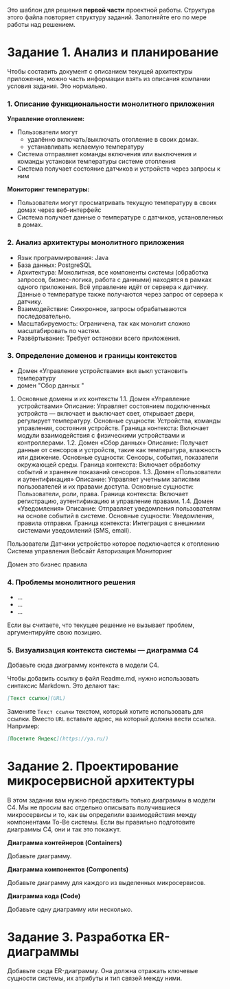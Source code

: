 Это шаблон для решения **первой части** проектной работы. Структура этого файла повторяет структуру заданий. Заполняйте его по мере работы над решением.

# Задание 1. Анализ и планирование

Чтобы составить документ с описанием текущей архитектуры приложения, можно часть информации взять из описания компании условия задания. Это нормально.

### 1. Описание функциональности монолитного приложения

**Управление отоплением:**

- Пользователи могут 
    - удалённо включать/выключать отопление в своих домах.
    - устанавливать желаемую температуру
- Система отправляет команды включения или выключения  и команды установки температуры системе отопления
- Система получает состояние датчиков и устройств через запросы к ним

**Мониторинг температуры:**

- Пользователи могут просматривать текущую температуру в своих домах через веб-интерфейс
- Система получает данные о температуре с датчиков, установленных в домах. 

### 2. Анализ архитектуры монолитного приложения

 - Язык программирования: Java
 - База данных: PostgreSQL
 - Архитектура: Монолитная, все компоненты системы (обработка запросов, бизнес-логика, работа с данными) находятся в рамках одного приложения. Всё управление идёт от сервера к датчику. Данные о температуре также получаются через запрос от сервера к датчику.
 - Взаимодействие: Синхронное, запросы обрабатываются последовательно.
 - Масштабируемость: Ограничена, так как монолит сложно масштабировать по частям.
 - Развёртывание: Требует остановки всего приложения.


### 3. Определение доменов и границы контекстов

 - Домен «Управление устройствами» вкл выкл установить температуру
 - домен "Сбор данных "

 1. Основные домены и их контексты
1.1. Домен «Управление устройствами»
Описание: Управляет состоянием подключенных устройств — включает и выключает свет, открывает двери, регулирует температуру.
Основные сущности: Устройства, команды управления, состояния устройств.
Граница контекста: Включает модули взаимодействия с физическими устройствами и контроллерами.
1.2. Домен «Сбор данных»
Описание: Получает данные от сенсоров и устройств, такие как температура, влажность или движение.
Основные сущности: Сенсоры, события, показатели окружающей среды.
Граница контекста: Включает обработку событий и хранение показаний сенсоров.
1.3. Домен «Пользователи и аутентификация»
Описание: Управляет учетными записями пользователей и их правами доступа.
Основные сущности: Пользователи, роли, права.
Граница контекста: Включает регистрацию, аутентификацию и управление правами.
1.4. Домен «Уведомления»
Описание: Отправляет уведомления пользователям на основе событий в системе.
Основные сущности: Уведомления, правила отправки.
Граница контекста: Интеграция с внешними системами уведомлений (SMS, email).

Пользователи
Датчики
устройство которое подключается к отоплению
Система управления
Вебсайт
Авторизация
Мониторинг

Домен это бизнес правила

### **4. Проблемы монолитного решения**

- …
- …
- …

Если вы считаете, что текущее решение не вызывает проблем, аргументируйте свою позицию.

### 5. Визуализация контекста системы — диаграмма С4

Добавьте сюда диаграмму контекста в модели C4.

Чтобы добавить ссылку в файл Readme.md, нужно использовать синтаксис Markdown. Это делают так:

```markdown
[Текст ссылки](URL)
```

Замените `Текст ссылки` текстом, который хотите использовать для ссылки. Вместо `URL` вставьте адрес, на который должна вести ссылка. Например:

```markdown
[Посетите Яндекс](https://ya.ru/)
```

# Задание 2. Проектирование микросервисной архитектуры

В этом задании вам нужно предоставить только диаграммы в модели C4. Мы не просим вас отдельно описывать получившиеся микросервисы и то, как вы определили взаимодействия между компонентами To-Be системы. Если вы правильно подготовите диаграммы C4, они и так это покажут.

**Диаграмма контейнеров (Containers)**

Добавьте диаграмму.

**Диаграмма компонентов (Components)**

Добавьте диаграмму для каждого из выделенных микросервисов.

**Диаграмма кода (Code)**

Добавьте одну диаграмму или несколько.

# Задание 3. Разработка ER-диаграммы

Добавьте сюда ER-диаграмму. Она должна отражать ключевые сущности системы, их атрибуты и тип связей между ними.
